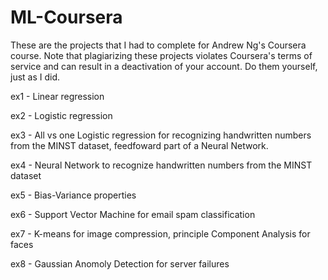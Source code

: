 # ML-Coursera

These are the projects that I had to complete for Andrew Ng's Coursera course. Note that plagiarizing these projects violates Coursera's terms of service and can result in a deactivation of your account. Do them yourself, just as I did.

ex1 - Linear regression

ex2 - Logistic regression

ex3 - All vs one Logistic regression for recognizing handwritten numbers from the MINST dataset, feedfoward part of a Neural Network.
      
ex4 - Neural Network to recognize handwritten numbers from the MINST dataset

ex5 - Bias-Variance properties

ex6 - Support Vector Machine for email spam classification

ex7 - K-means for image compression, principle Component Analysis for faces
      
ex8 - Gaussian Anomoly Detection for server failures

